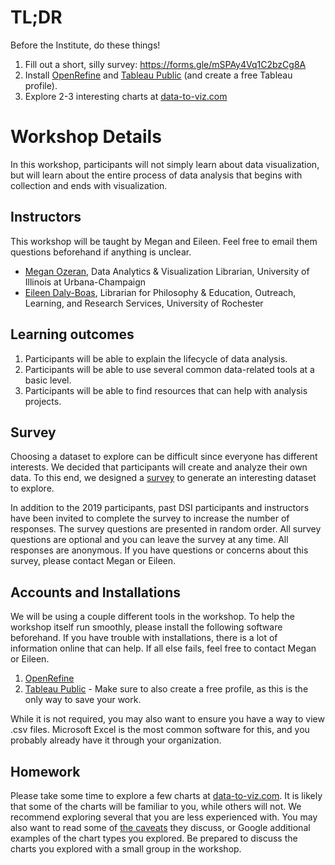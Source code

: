 # TL;DR
Before the Institute, do these things!
1. Fill out a short, silly survey: https://forms.gle/mSPAy4Vq1C2bzCg8A
2. Install [OpenRefine](https://github.com/OpenRefine/OpenRefine/wiki/Installation-Instructions) and [Tableau Public](https://public.tableau.com/s/) (and create a free Tableau profile).
3. Explore 2-3 interesting charts at [data-to-viz.com](http://data-to-viz.com/) 

# Workshop Details

In this workshop, participants will not simply learn about data visualization, but will learn about the entire process of data analysis that begins with collection and ends with visualization.

## Instructors
This workshop will be taught by Megan and Eileen. Feel free to email them questions beforehand if anything is unclear.
- [Megan Ozeran](mailto:mozeran@illinois.edu), Data Analytics & Visualization Librarian, University of Illinois at Urbana-Champaign
- [Eileen Daly-Boas](mailto:edaly@library.rochester.edu), Librarian for Philosophy & Education, Outreach, Learning, and Research Services, University of Rochester

## Learning outcomes
1.	Participants will be able to explain the lifecycle of data analysis.
2.	Participants will be able to use several common data-related tools at a basic level.
3.	Participants will be able to find resources that can help with analysis projects.

## Survey
Choosing a dataset to explore can be difficult since everyone has different interests. We decided that participants will create and analyze their own data. To this end, we designed a [survey](https://forms.gle/mSPAy4Vq1C2bzCg8A) to generate an interesting dataset to explore. 

In addition to the 2019 participants, past DSI participants and instructors have been invited to complete the survey to increase the number of responses. The survey questions are presented in random order. All survey questions are optional and you can leave the survey at any time. All responses are anonymous. If you have questions or concerns about this survey, please contact Megan or Eileen.

## Accounts and Installations
We will be using a couple different tools in the workshop. To help the workshop itself run smoothly, please install the following software beforehand. If you have trouble with installations, there is a lot of information online that can help. If all else fails, feel free to contact Megan or Eileen.
1. [OpenRefine](https://github.com/OpenRefine/OpenRefine/wiki/Installation-Instructions)
2. [Tableau Public](https://public.tableau.com/s/) - Make sure to also create a free profile, as this is the only way to save your work.

While it is not required, you may also want to ensure you have a way to view .csv files. Microsoft Excel is the most common software for this, and you probably already have it through your organization.

## Homework
Please take some time to explore a few charts at [data-to-viz.com](http://data-to-viz.com/). It is likely that some of the charts will be familiar to you, while others will not. We recommend exploring several that you are less experienced with. You may also want to read some of [the caveats](https://www.data-to-viz.com/caveats.html) they discuss, or Google additional examples of the chart types you explored. Be prepared to discuss the charts you explored with a small group in the workshop.
